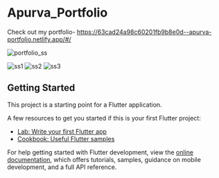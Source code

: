 # Apurva_Portfolio

Check out my portfolio- https://63cad24a98c60201fb9b8e0d--apurva-portfolio.netlify.app/#/

![portfolio_ss](https://user-images.githubusercontent.com/88641285/213773081-6f7a5451-cf7d-47d0-94ff-7b37ce07375c.png)


![ss1](https://user-images.githubusercontent.com/88641285/213772847-3292ead0-3154-4b31-890c-9a51ae4ca3f4.png)
![ss2](https://user-images.githubusercontent.com/88641285/213772865-ec86ad5c-52b2-4b6d-9f2c-17b5b799b16e.png)
![ss3](https://user-images.githubusercontent.com/88641285/213772876-cddf70fd-5a4f-4116-94d9-f7f097367c88.png)

## Getting Started

This project is a starting point for a Flutter application.

A few resources to get you started if this is your first Flutter project:

- [Lab: Write your first Flutter app](https://docs.flutter.dev/get-started/codelab)
- [Cookbook: Useful Flutter samples](https://docs.flutter.dev/cookbook)

For help getting started with Flutter development, view the
[online documentation](https://docs.flutter.dev/), which offers tutorials,
samples, guidance on mobile development, and a full API reference.

